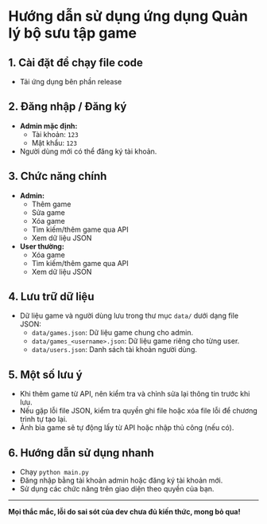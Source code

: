 # Hướng dẫn sử dụng ứng dụng Quản lý bộ sưu tập game

## 1. Cài đặt để chạy file code
- Tải ứng dụng bên phần release 

## 2. Đăng nhập / Đăng ký
- **Admin mặc định:**  
  - Tài khoản: `123`  
  - Mật khẩu: `123`
- Người dùng mới có thể đăng ký tài khoản.

## 3. Chức năng chính
- **Admin:**
  - Thêm game
  - Sửa game
  - Xóa game
  - Tìm kiếm/thêm game qua API
  - Xem dữ liệu JSON
- **User thường:**
  - Xóa game
  - Tìm kiếm/thêm game qua API
  - Xem dữ liệu JSON

## 4. Lưu trữ dữ liệu
- Dữ liệu game và người dùng lưu trong thư mục `data/` dưới dạng file JSON:
  - `data/games.json`: Dữ liệu game chung cho admin.
  - `data/games_<username>.json`: Dữ liệu game riêng cho từng user.
  - `data/users.json`: Danh sách tài khoản người dùng.

## 5. Một số lưu ý
- Khi thêm game từ API, nên kiểm tra và chỉnh sửa lại thông tin trước khi lưu.
- Nếu gặp lỗi file JSON, kiểm tra quyền ghi file hoặc xóa file lỗi để chương trình tự tạo lại.
- Ảnh bìa game sẽ tự động lấy từ API hoặc nhập thủ công (nếu có).

## 6. Hướng dẫn sử dụng nhanh
- Chạy `python main.py`
- Đăng nhập bằng tài khoản admin hoặc đăng ký tài khoản mới.
- Sử dụng các chức năng trên giao diện theo quyền của bạn.

---

**Mọi thắc mắc, lỗi do sai sót của dev chưa đủ kiến thức, mong bỏ qua!**
